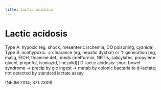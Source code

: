 ```yaml
---
title: Lactic acidosis
---
```

# Lactic acidosis

Type A: hypoxic (eg, shock, mesenteric ischemia, CO poisoning, cyanide)
Type B: nonhypoxic. ↓ clearance (eg, hepatic dysfxn) or ↑ generation [eg, malig, EtOH, thiamine def., meds (metformin, NRTIs, salicylates, propylene glycol, propofol, isoniazid, linezolid)]
D-lactic acidosis: short bowel syndrome → precip by glc ingest → metab by colonic bacteria to d-lactate; not detected by standard lactate assay

(NEJM 2014; 371:2309)
